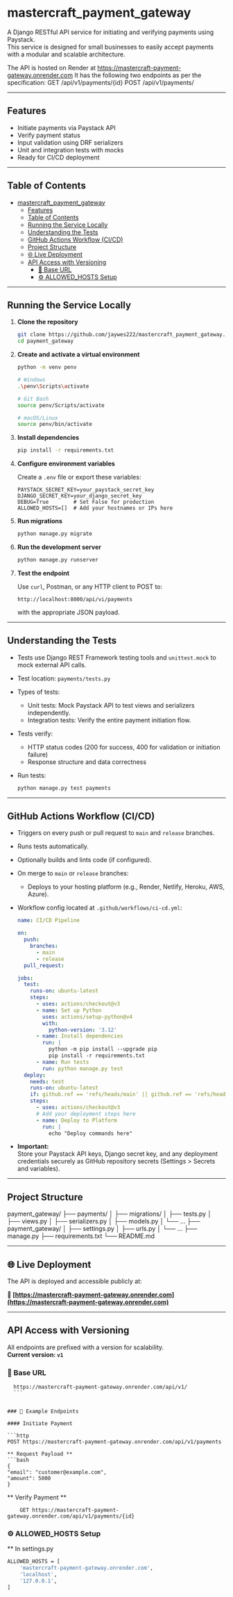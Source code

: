 # mastercraft_payment_gateway

A Django RESTful API service for initiating and verifying payments using Paystack.  
This service is designed for small businesses to easily accept payments with a modular and scalable architecture.

The API is hosted on Render at https://mastercraft-payment-gateway.onrender.com It has the following two endpoints as per the specification:
GET /api/v1/payments/{id}
POST /api/v1/payments/

---

## Features

- Initiate payments via Paystack API  
- Verify payment status  
- Input validation using DRF serializers  
- Unit and integration tests with mocks  
- Ready for CI/CD deployment  

---

## Table of Contents

- [mastercraft\_payment\_gateway](#mastercraft_payment_gateway)
  - [Features](#features)
  - [Table of Contents](#table-of-contents)
  - [Running the Service Locally](#running-the-service-locally)
  - [Understanding the Tests](#understanding-the-tests)
  - [GitHub Actions Workflow (CI/CD)](#github-actions-workflow-cicd)
  - [Project Structure](#project-structure)
  - [🌐 Live Deployment](#-live-deployment)
  - [API Access with Versioning](#api-access-with-versioning)
    - [🔹 Base URL](#-base-url)
    - [⚙️ ALLOWED\_HOSTS Setup](#️-allowed_hosts-setup)
---

## Running the Service Locally

1. **Clone the repository**

    ```bash
    git clone https://github.com/jaywes222/mastercraft_payment_gateway.git
    cd payment_gateway
    ```

2. **Create and activate a virtual environment**

    ```bash
    python -m venv penv

    # Windows
    .\penv\Scripts\activate

    # Git Bash
    source penv/Scripts/activate

    # macOS/Linux
    source penv/bin/activate
    ```

3. **Install dependencies**

    ```bash
    pip install -r requirements.txt
    ```

4. **Configure environment variables**

    Create a `.env` file or export these variables:

    ```env
    PAYSTACK_SECRET_KEY=your_paystack_secret_key
    DJANGO_SECRET_KEY=your_django_secret_key
    DEBUG=True        # Set False for production
    ALLOWED_HOSTS=[]  # Add your hostnames or IPs here
    ```

5. **Run migrations**

    ```bash
    python manage.py migrate
    ```

6. **Run the development server**

    ```bash
    python manage.py runserver
    ```

7. **Test the endpoint**

    Use `curl`, Postman, or any HTTP client to POST to:

    ```
    http://localhost:8000/api/vi/payments
    ```

    with the appropriate JSON payload.

---

## Understanding the Tests

- Tests use Django REST Framework testing tools and `unittest.mock` to mock external API calls.
- Test location: `payments/tests.py`
- Types of tests:
  - Unit tests: Mock Paystack API to test views and serializers independently.
  - Integration tests: Verify the entire payment initiation flow.
- Tests verify:
  - HTTP status codes (200 for success, 400 for validation or initiation failure)
  - Response structure and data correctness
- Run tests:

    ```bash
    python manage.py test payments
    ```

---

## GitHub Actions Workflow (CI/CD)

- Triggers on every push or pull request to `main` and `release` branches.
- Runs tests automatically.
- Optionally builds and lints code (if configured).
- On merge to `main` or `release` branches:
  - Deploys to your hosting platform (e.g., Render, Netlify, Heroku, AWS, Azure).

- Workflow config located at `.github/workflows/ci-cd.yml`:

    ```yaml
    name: CI/CD Pipeline

    on:
      push:
        branches:
          - main
          - release
      pull_request:

    jobs:
      test:
        runs-on: ubuntu-latest
        steps:
          - uses: actions/checkout@v3
          - name: Set up Python
            uses: actions/setup-python@v4
            with:
              python-version: '3.12'
          - name: Install dependencies
            run: |
              python -m pip install --upgrade pip
              pip install -r requirements.txt
          - name: Run tests
            run: python manage.py test
      deploy:
        needs: test
        runs-on: ubuntu-latest
        if: github.ref == 'refs/heads/main' || github.ref == 'refs/heads/release'
        steps:
          - uses: actions/checkout@v3
          # Add your deployment steps here 
          - name: Deploy to Platform
            run: |
              echo "Deploy commands here"
    ```

- **Important:**  
  Store your Paystack API keys, Django secret key, and any deployment credentials securely as GitHub repository secrets (Settings > Secrets and variables).

---

## Project Structure
payment_gateway/
├── payments/
│   ├── migrations/
│   ├── tests.py
│   ├── views.py
│   ├── serializers.py
│   ├── models.py
│   └── ...
├── payment_gateway/
│   ├── settings.py
│   ├── urls.py
│   └── ...
├── manage.py
├── requirements.txt
└── README.md


---

## 🌐 Live Deployment

The API is deployed and accessible publicly at:

**🔗 [https://mastercraft-payment-gateway.onrender.com](https://mastercraft-payment-gateway.onrender.com)**

---

## API Access with Versioning

All endpoints are prefixed with a version for scalability.  
**Current version: `v1`**

### 🔹 Base URL

  ```
    https://mastercraft-payment-gateway.onrender.com/api/v1/
    ```


### 🔹 Example Endpoints

#### Initiate Payment

```http
POST https://mastercraft-payment-gateway.onrender.com/api/v1/payments

** Request Payload **
```bash
{
  "email": "customer@example.com",
  "amount": 5000
}
```

** Verify Payment **
```http
    GET https://mastercraft-payment-gateway.onrender.com/api/v1/payments/{id}
```

### ⚙️ ALLOWED_HOSTS Setup 

** In settings.py
```bash
ALLOWED_HOSTS = [
    'mastercraft-payment-gateway.onrender.com',
    'localhost',
    '127.0.0.1',
]
```












